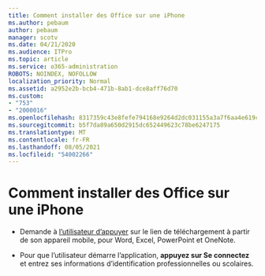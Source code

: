 ```yaml
---
title: Comment installer des Office sur une iPhone
ms.author: pebaum
author: pebaum
manager: scotv
ms.date: 04/21/2020
ms.audience: ITPro
ms.topic: article
ms.service: o365-administration
ROBOTS: NOINDEX, NOFOLLOW
localization_priority: Normal
ms.assetid: a2952e2b-bcb4-471b-8ab1-dce8aff76d70
ms.custom:
- "753"
- "2000016"
ms.openlocfilehash: 8317359c43e8fefe794168e9264d2dc031155a3a7f6aa4e619ce4925b783ef62
ms.sourcegitcommit: b5f7da89a650d2915dc652449623c78be6247175
ms.translationtype: MT
ms.contentlocale: fr-FR
ms.lasthandoff: 08/05/2021
ms.locfileid: "54002266"
---
```

# <a name="how-to-install-office-on-an-iphone"></a>Comment installer des Office sur une iPhone

- Demande à [l’utilisateur d’appuyer](https://support.office.com/article/9df6d10c-7281-4671-8666-6ca8e339b628?wt.mc_id=Alchemy_ClientDIA) sur le lien de téléchargement à partir de son appareil mobile, pour Word, Excel, PowerPoint et OneNote.

- Pour que l’utilisateur démarre l’application, **appuyez sur Se connectez** et entrez ses informations d’identification professionnelles ou scolaires.
